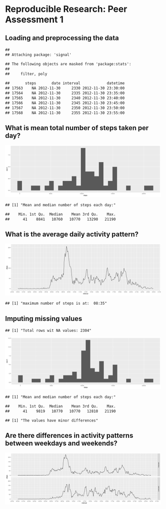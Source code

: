 # Reproducible Research: Peer Assessment 1


## Loading and preprocessing the data

```
## 
## Attaching package: 'signal'
```

```
## The following objects are masked from 'package:stats':
## 
##     filter, poly
```

```
##       steps       date interval            datetime
## 17563    NA 2012-11-30     2330 2012-11-30 23:30:00
## 17564    NA 2012-11-30     2335 2012-11-30 23:35:00
## 17565    NA 2012-11-30     2340 2012-11-30 23:40:00
## 17566    NA 2012-11-30     2345 2012-11-30 23:45:00
## 17567    NA 2012-11-30     2350 2012-11-30 23:50:00
## 17568    NA 2012-11-30     2355 2012-11-30 23:55:00
```

## What is mean total number of steps taken per day?
![](PA1_template_files/figure-html/unnamed-chunk-2-1.png)<!-- -->

```
## [1] "Mean and median number of steps each day:"
```

```
##    Min. 1st Qu.  Median    Mean 3rd Qu.    Max. 
##      41    8841   10760   10770   13290   21190
```

## What is the average daily activity pattern?
![](PA1_template_files/figure-html/unnamed-chunk-3-1.png)<!-- -->

```
## [1] "maximum number of steps is at:  08:35"
```


## Imputing missing values


```
## [1] "Total rows wit NA values: 2304"
```

![](PA1_template_files/figure-html/unnamed-chunk-4-1.png)<!-- -->

```
## [1] "Mean and median number of steps each day:"
```

```
##    Min. 1st Qu.  Median    Mean 3rd Qu.    Max. 
##      41    9819   10770   10770   12810   21190
```

```
## [1] "The values have minor differences"
```


## Are there differences in activity patterns between weekdays and weekends?
![](PA1_template_files/figure-html/unnamed-chunk-5-1.png)<!-- -->

